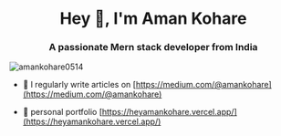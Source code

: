 <div align="center">
</div>   
<h1 align="center">Hey 👋, I'm Aman Kohare</h1>
<h3 align="center">A passionate Mern stack developer from India</h3>

<p align="left"> <img src="https://komarev.com/ghpvc/?username=amankohare0514&label=Profile%20views&color=0e75b6&style=flat" alt="amankohare0514" /> </p>

- 📝 I regularly write articles on [https://medium.com/@amankohare](https://medium.com/@amankohare)

- 📄 personal portfolio [https://heyamankohare.vercel.app/](https://heyamankohare.vercel.app/)



